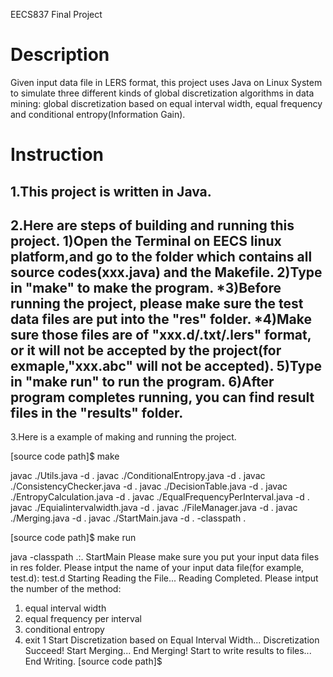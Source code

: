 EECS837 Final Project

Description
==============

Given input data file in LERS format, this project uses Java on Linux System to simulate three different kinds of global discretization algorithms in data mining: global discretization based on equal interval width, equal frequency and conditional entropy(Information Gain).

Instruction
==============
1.This project is written in Java.
---------------
2.Here are steps of building and running this project.
   1)Open the Terminal on EECS linux platform,and go to the folder which contains all source codes(xxx.java) and the Makefile.
   2)Type in "make" to make the program. 
   *3)Before running the project, please make sure the test data files are put into the "res" folder.
   *4)Make sure those files are of "xxx.d/.txt/.lers" format, or it will not be accepted by the project(for exmaple,"xxx.abc" will not be accepted).
   5)Type in "make run" to run the program.
   6)After program completes running, you can find result files in the "results" folder.
----------------
3.Here is a example of making and running the project.

[source code path]$ make

javac ./Utils.java -d .
javac ./ConditionalEntropy.java -d .
javac ./ConsistencyChecker.java -d .
javac ./DecisionTable.java -d .
javac ./EntropyCalculation.java -d .
javac ./EqualFrequencyPerInterval.java -d .
javac ./Equialintervalwidth.java -d .
javac ./FileManager.java -d .
javac ./Merging.java -d .
javac ./StartMain.java -d . -classpath .

[source code path]$ make run

java -classpath .:. StartMain
Please make sure you put your input data files in res folder.
Please intput the name of your input data file(for example, test.d): 
test.d
Starting Reading the File...
Reading Completed.
Please intput the number of the method: 
1. equal interval width
2. equal frequency per interval
3. conditional entropy
4. exit
1
Start Discretization based on Equal Interval Width...
Discretization Succeed!
Start Merging...
End Merging! Start to write results to files...
End Writing.
[source code path]$ 
